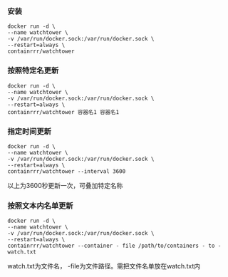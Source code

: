 ### 安装
```
docker run -d \
--name watchtower \
-v /var/run/docker.sock:/var/run/docker.sock \
--restart=always \
containrrr/watchtower
```

### 按照特定名更新
```
docker run -d \
--name watchtower \
-v /var/run/docker.sock:/var/run/docker.sock \
--restart=always \
containrrr/watchtower 容器名1 容器名1
```

### 指定时间更新 
```
docker run -d \
--name watchtower \
-v /var/run/docker.sock:/var/run/docker.sock \
--restart=always \
containrrr/watchtower --interval 3600
```
以上为3600秒更新一次，可叠加特定名称

### 按照文本内名单更新
```
docker run -d \
--name watchtower \
-v /var/run/docker.sock:/var/run/docker.sock \
--restart=always \
containrrr/watchtower --container - file /path/to/containers - to - watch.txt
```
watch.txt为文件名， -file为文件路径。需把文件名单放在watch.txt内
